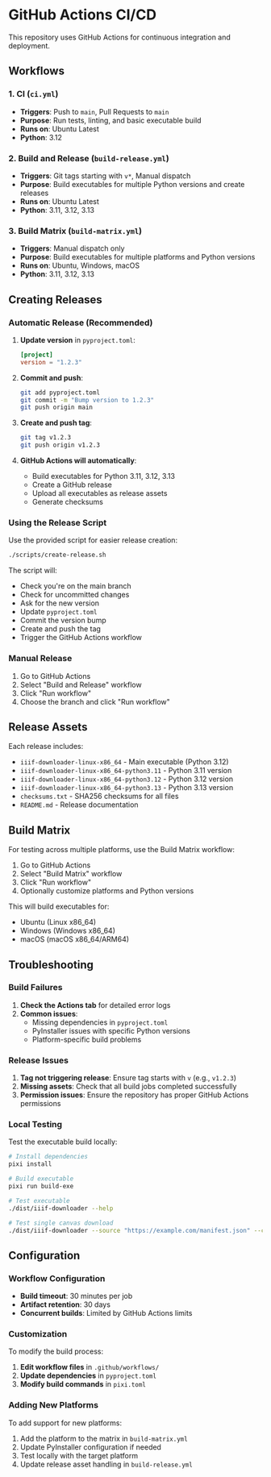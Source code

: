 # GitHub Actions CI/CD

This repository uses GitHub Actions for continuous integration and deployment.

## Workflows

### 1. CI (`ci.yml`)
- **Triggers**: Push to `main`, Pull Requests to `main`
- **Purpose**: Run tests, linting, and basic executable build
- **Runs on**: Ubuntu Latest
- **Python**: 3.12

### 2. Build and Release (`build-release.yml`)
- **Triggers**: Git tags starting with `v*`, Manual dispatch
- **Purpose**: Build executables for multiple Python versions and create releases
- **Runs on**: Ubuntu Latest
- **Python**: 3.11, 3.12, 3.13

### 3. Build Matrix (`build-matrix.yml`)
- **Triggers**: Manual dispatch only
- **Purpose**: Build executables for multiple platforms and Python versions
- **Runs on**: Ubuntu, Windows, macOS
- **Python**: 3.11, 3.12, 3.13

## Creating Releases

### Automatic Release (Recommended)

1. **Update version** in `pyproject.toml`:
   ```toml
   [project]
   version = "1.2.3"
   ```

2. **Commit and push**:
   ```bash
   git add pyproject.toml
   git commit -m "Bump version to 1.2.3"
   git push origin main
   ```

3. **Create and push tag**:
   ```bash
   git tag v1.2.3
   git push origin v1.2.3
   ```

4. **GitHub Actions will automatically**:
   - Build executables for Python 3.11, 3.12, 3.13
   - Create a GitHub release
   - Upload all executables as release assets
   - Generate checksums

### Using the Release Script

Use the provided script for easier release creation:

```bash
./scripts/create-release.sh
```

The script will:
- Check you're on the main branch
- Check for uncommitted changes
- Ask for the new version
- Update `pyproject.toml`
- Commit the version bump
- Create and push the tag
- Trigger the GitHub Actions workflow

### Manual Release

1. Go to GitHub Actions
2. Select "Build and Release" workflow
3. Click "Run workflow"
4. Choose the branch and click "Run workflow"

## Release Assets

Each release includes:

- `iiif-downloader-linux-x86_64` - Main executable (Python 3.12)
- `iiif-downloader-linux-x86_64-python3.11` - Python 3.11 version
- `iiif-downloader-linux-x86_64-python3.12` - Python 3.12 version
- `iiif-downloader-linux-x86_64-python3.13` - Python 3.13 version
- `checksums.txt` - SHA256 checksums for all files
- `README.md` - Release documentation

## Build Matrix

For testing across multiple platforms, use the Build Matrix workflow:

1. Go to GitHub Actions
2. Select "Build Matrix" workflow
3. Click "Run workflow"
4. Optionally customize platforms and Python versions

This will build executables for:
- Ubuntu (Linux x86_64)
- Windows (Windows x86_64)
- macOS (macOS x86_64/ARM64)

## Troubleshooting

### Build Failures

1. **Check the Actions tab** for detailed error logs
2. **Common issues**:
   - Missing dependencies in `pyproject.toml`
   - PyInstaller issues with specific Python versions
   - Platform-specific build problems

### Release Issues

1. **Tag not triggering release**: Ensure tag starts with `v` (e.g., `v1.2.3`)
2. **Missing assets**: Check that all build jobs completed successfully
3. **Permission issues**: Ensure the repository has proper GitHub Actions permissions

### Local Testing

Test the executable build locally:

```bash
# Install dependencies
pixi install

# Build executable
pixi run build-exe

# Test executable
./dist/iiif-downloader --help

# Test single canvas download
./dist/iiif-downloader --source "https://example.com/manifest.json" --canvas 1 --output "test"
```

## Configuration

### Workflow Configuration

- **Build timeout**: 30 minutes per job
- **Artifact retention**: 30 days
- **Concurrent builds**: Limited by GitHub Actions limits

### Customization

To modify the build process:

1. **Edit workflow files** in `.github/workflows/`
2. **Update dependencies** in `pyproject.toml`
3. **Modify build commands** in `pixi.toml`

### Adding New Platforms

To add support for new platforms:

1. Add the platform to the matrix in `build-matrix.yml`
2. Update PyInstaller configuration if needed
3. Test locally with the target platform
4. Update release asset handling in `build-release.yml`

